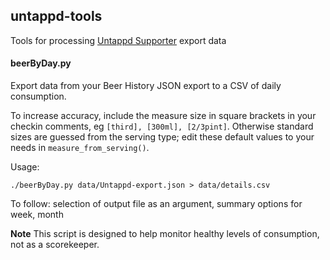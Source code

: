 ## untappd-tools

Tools for processing [Untappd Supporter](https://untappd.com/supporter) export data

#### beerByDay.py

Export data from your Beer History JSON export to a CSV of daily consumption. 

To increase accuracy, include the measure size in square brackets in your checkin comments, eg `[third], [300ml], [2/3pint]`.
Otherwise standard sizes are guessed from the serving type; edit these default values to your needs in `measure_from_serving()`.

Usage:

    ./beerByDay.py data/Untappd-export.json > data/details.csv

To follow: selection of output file as an argument, summary options for week, month

 **Note** This script is designed to help monitor healthy levels of consumption, not as a scorekeeper.
 